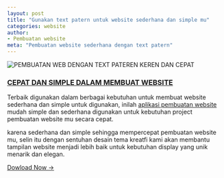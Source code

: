 ```yaml
---
layout: post
title: "Gunakan text patern untuk website sederhana dan simple mu"
categories: website
author:
- Pembuatan website
meta: "Pembuatan website sederhana dengan text patern"
---
```

![PEMBUATAN WEB DENGAN TEXT PATEREN KEREN DAN CEPAT](https://mesinkasir.github.io/assets/img/textpatern.png)

### **[CEPAT DAN SIMPLE DALAM MEMBUAT WEBSITE](/website/2020/03/09/textpatern.html)**

Terbaik digunakan dalam berbagai kebutuhan untuk membuat website sederhana dan simple untuk digunakan, inilah [aplikasi pembuatan website](/website/2020/03/09/textpatern.html) mudah simple dan sederhana digunakan untuk kebutuhan project pembuatan website mu secara cepat.

karena sederhana dan simple sehingga mempercepat pembuatan website mu, selin itu dengan sentuhan desain tema kreatfi kami akan membantu tampilan website menjadi lebih baik untuk kebutuhan display yang unik menarik dan elegan.

[Dowload Now →](https://mesinkasir.github.io/e-catalog/Creative%20Website%20ART.pdf)

